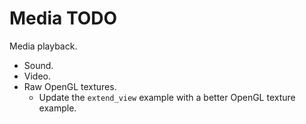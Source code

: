 # Media TODO

Media playback.

* Sound.
* Video.
* Raw OpenGL textures.
    - Update the `extend_view` example with a better OpenGL texture example.